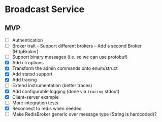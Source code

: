 # Broadcast Service

## MVP

- [ ] Authentication
- [ ] Broker trait - Support different brokers - Add a second Broker (HttpBroker)
- [ ] Support binary messages (i.e. so we can use protobuf)
- [x] Add cli options
- [x] Transform the admin commands onto enum/struct
- [x] Add statsd support
- [x] Add tracing
- [ ] Extend instrumentation (better traces)
- [x] Add configurable logging (done via `tracing` stdout)
- [x] Client-server example
- [ ] More integration tests
- [x] Reconnect to redis when needed
- [ ] Make RedisBroker generic over message type (String is hardcoded)?
